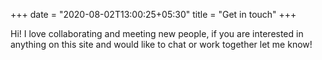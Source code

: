 +++
date = "2020-08-02T13:00:25+05:30"
title = "Get in touch"
+++

Hi! I love collaborating and meeting new people, if you are interested in anything on this site and would like to chat or work together let me know!